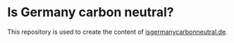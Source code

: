 # Is Germany carbon neutral?

This repository is used to create the content of [isgermanycarbonneutral.de](isgermanycarbonneutral.de). 
